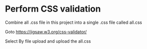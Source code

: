 # Perform CSS validation

Combine all .css file in this project into a single .css file called all.css

Goto https://jigsaw.w3.org/css-validator/

Select By file upload and upload the all.css
